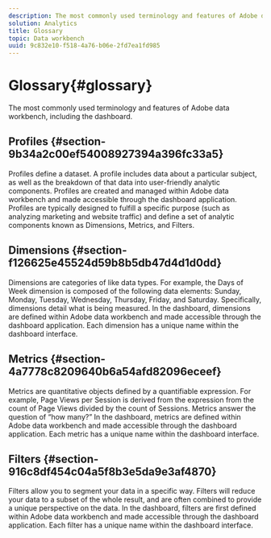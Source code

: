 ```yaml
---
description: The most commonly used terminology and features of Adobe data workbench, including the dashboard.
solution: Analytics
title: Glossary
topic: Data workbench
uuid: 9c832e10-f518-4a76-b06e-2fd7ea1fd985
---
```


# Glossary{#glossary}

The most commonly used terminology and features of Adobe data workbench, including the dashboard.

## Profiles {#section-9b34a2c00ef54008927394a396fc33a5}

Profiles define a dataset. A profile includes data about a particular subject, as well as the breakdown of that data into user-friendly analytic components. Profiles are created and managed within Adobe data workbench and made accessible through the dashboard application. Profiles are typically designed to fulfill a specific purpose (such as analyzing marketing and website traffic) and define a set of analytic components known as Dimensions, Metrics, and Filters.

## Dimensions {#section-f126625e45524d59b8b5db47d4d1d0dd}

Dimensions are categories of like data types. For example, the Days of Week dimension is composed of the following data elements: Sunday, Monday, Tuesday, Wednesday, Thursday, Friday, and Saturday. Specifically, dimensions detail what is being measured. In the dashboard, dimensions are defined within Adobe data workbench and made accessible through the dashboard application. Each dimension has a unique name within the dashboard interface.

## Metrics {#section-4a7778c8209640b6a54afd82096eceef}

Metrics are quantitative objects defined by a quantifiable expression. For example, Page Views per Session is derived from the expression from the count of Page Views divided by the count of Sessions. Metrics answer the question of “how many?” In the dashboard, metrics are defined within Adobe data workbench and made accessible through the dashboard application. Each metric has a unique name within the dashboard interface.

## Filters {#section-916c8df454c04a5f8b3e5da9e3af4870}

Filters allow you to segment your data in a specific way. Filters will reduce your data to a subset of the whole result, and are often combined to provide a unique perspective on the data. In the dashboard, filters are first defined within Adobe data workbench and made accessible through the dashboard application. Each filter has a unique name within the dashboard interface. 
